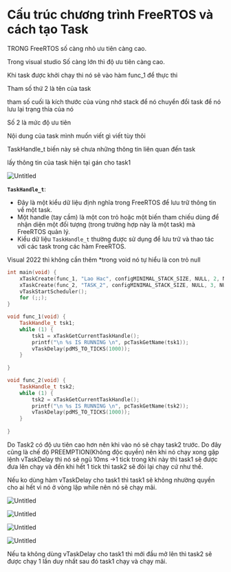 # Cấu trúc chương trình FreeRTOS và cách tạo Task

TRONG FreeRTOS số càng nhỏ ưu tiên càng cao. 

Trong visual studio Số càng lớn thì độ ưu tiên càng cao.

Khi task được khởi chạy thi nó sẽ vào hàm func_1 để thực thi 

Tham số thứ 2 là tên của task

tham số cuối là kích thước của vùng nhớ stack để nó chuyển đổi task để nó lưu lại trạng thía của nó 

Số 2 là mức độ ưu tiên 

Nội dung của task mình muốn viết gì viết tùy thôi 

TaskHandle_t biến này sẽ chưa những thông tin liên quan đến task 

lấy thông tin của task hiện tại gán cho task1 

![Untitled](Ca%CC%82%CC%81u%20tru%CC%81c%20chu%CC%9Bo%CC%9Bng%20tri%CC%80nh%20FreeRTOS%20va%CC%80%20ca%CC%81ch%20ta%CC%A3%201f90812193fb4d1d8e075d0f74dc16d5/Untitled.png)

**`TaskHandle_t`**:

- Đây là một kiểu dữ liệu định nghĩa trong FreeRTOS để lưu trữ thông tin về một task.
- Một handle (tay cầm) là một con trỏ hoặc một biến tham chiếu dùng để nhận diện một đối tượng (trong trường hợp này là một task) mà FreeRTOS quản lý.
- Kiểu dữ liệu `TaskHandle_t` thường được sử dụng để lưu trữ và thao tác với các task trong các hàm FreeRTOS.

Visual 2022 thì không cần thêm *trong void nó tự hiểu là con trỏ null 

```cpp
int main(void) {
	xTaskCreate(func_1, "Lao Hac", configMINIMAL_STACK_SIZE, NULL, 2, NULL);
	xTaskCreate(func_2, "TASK_2", configMINIMAL_STACK_SIZE, NULL, 3, NULL);
	vTaskStartScheduler();
	for (;;);
}

void func_1(void) {
	TaskHandle_t tsk1;
	while (1) {
		tsk1 = xTaskGetCurrentTaskHandle();
		printf("\n %s IS RUNNING \n", pcTaskGetName(tsk1));
		vTaskDelay(pdMS_TO_TICKS(1000));
	}
	
}

void func_2(void) {
	TaskHandle_t tsk2;
	while (1) {
		tsk2 = xTaskGetCurrentTaskHandle();
		printf("\n %s IS RUNNING \n", pcTaskGetName(tsk2));
		vTaskDelay(pdMS_TO_TICKS(1000));
	}
	
}

```

Do Task2 có độ ưu tiên cao hơn nên khi vào nó sẽ chạy task2 trước. Do đây cũng là chế độ PREEMPTION(Không độc quyền) nên khi nó chạy xong gặp lệnh vTaskDelay thì nó sẽ ngủ 10ms →1 tick trong khi này thì task1 sẽ được đưa lên chạy và đến khi hết 1 tick thì task2 sẽ đòi lại chạy cứ như thế.

Nếu ko dùng hàm vTaskDelay cho task1 thì task1 sẽ không nhường quyền cho ai hết vì nó ở vòng lặp while nên nó sẽ chạy mãi. 

![Untitled](Ca%CC%82%CC%81u%20tru%CC%81c%20chu%CC%9Bo%CC%9Bng%20tri%CC%80nh%20FreeRTOS%20va%CC%80%20ca%CC%81ch%20ta%CC%A3%201f90812193fb4d1d8e075d0f74dc16d5/Untitled%201.png)

![Untitled](Ca%CC%82%CC%81u%20tru%CC%81c%20chu%CC%9Bo%CC%9Bng%20tri%CC%80nh%20FreeRTOS%20va%CC%80%20ca%CC%81ch%20ta%CC%A3%201f90812193fb4d1d8e075d0f74dc16d5/Untitled%202.png)

![Untitled](Ca%CC%82%CC%81u%20tru%CC%81c%20chu%CC%9Bo%CC%9Bng%20tri%CC%80nh%20FreeRTOS%20va%CC%80%20ca%CC%81ch%20ta%CC%A3%201f90812193fb4d1d8e075d0f74dc16d5/Untitled%203.png)

![Untitled](Ca%CC%82%CC%81u%20tru%CC%81c%20chu%CC%9Bo%CC%9Bng%20tri%CC%80nh%20FreeRTOS%20va%CC%80%20ca%CC%81ch%20ta%CC%A3%201f90812193fb4d1d8e075d0f74dc16d5/Untitled%204.png)

Nếu ta không dùng vTaskDelay cho task1 thì mới đầu mở lên thì task2 sẽ được chạy 1 lần duy nhất sau đó task1 chạy và chạy mãi.